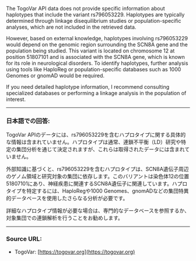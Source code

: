 The TogoVar API data does not provide specific information about haplotypes that include the variant rs796053229. Haplotypes are typically determined through linkage disequilibrium studies or population-specific analyses, which are not included in the retrieved data.

However, based on external knowledge, haplotypes involving rs796053229 would depend on the genomic region surrounding the SCN8A gene and the population being studied. This variant is located on chromosome 12 at position 51807101 and is associated with the SCN8A gene, which is known for its role in neurological disorders. To identify haplotypes, further analysis using tools like HaploReg or population-specific databases such as 1000 Genomes or gnomAD would be required.

If you need detailed haplotype information, I recommend consulting specialized databases or performing a linkage analysis in the population of interest.

---

### 日本語での回答:
TogoVar APIのデータには、rs796053229を含むハプロタイプに関する具体的な情報は含まれていません。ハプロタイプは通常、連鎖不平衡（LD）研究や特定の集団分析を通じて決定されますが、これらは取得されたデータには含まれていません。

外部知識に基づくと、rs796053229を含むハプロタイプは、SCN8A遺伝子周辺のゲノム領域と研究対象の集団に依存します。このバリアントは染色体12の位置51807101にあり、神経疾患に関連するSCN8A遺伝子に関連しています。ハプロタイプを特定するには、HaploRegや1000 Genomes、gnomADなどの集団特異的データベースを使用したさらなる分析が必要です。

詳細なハプロタイプ情報が必要な場合は、専門的なデータベースを参照するか、対象集団での連鎖解析を行うことをお勧めします。

---

### Source URL:
- TogoVar: [https://togovar.org](https://togovar.org)